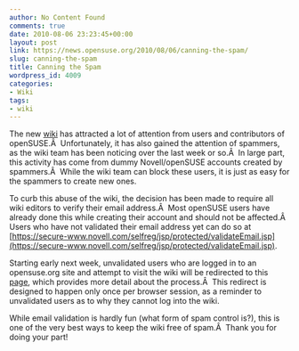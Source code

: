 ```yaml
---
author: No Content Found
comments: true
date: 2010-08-06 23:23:45+00:00
layout: post
link: https://news.opensuse.org/2010/08/06/canning-the-spam/
slug: canning-the-spam
title: Canning the Spam
wordpress_id: 4009
categories:
- Wiki
tags:
- wiki
---
```


The new [wiki](http://en.opensuse.org) has attracted a lot of attention from users and contributors of openSUSE.Â  Unfortunately, it has also gained the attention of spammers, as the wiki team has been noticing over the last week or so.Â  In large part, this activity has come from dummy Novell/openSUSE accounts created by spammers.Â  While the wiki team can block these users, it is just as easy for the spammers to create new ones.

To curb this abuse of the wiki, the decision has been made to require all wiki editors to verify their email address.Â  Most openSUSE users have already done this while creating their account and should not be affected.Â  Users who have not validated their email address yet can do so at [https://secure-www.novell.com/selfreg/jsp/protected/validateEmail.jsp](https://secure-www.novell.com/selfreg/jsp/protected/validateEmail.jsp).

Starting early next week, unvalidated users who are logged in to an opensuse.org site and attempt to visit the wiki will be redirected to this [page](http://en.opensuse.org/Help:Email_validation), which provides more detail about the process.Â  This redirect is designed to happen only once per browser session, as a reminder to unvalidated users as to why they cannot log into the wiki.

While email validation is hardly fun (what form of spam control is?), this is one of the very best ways to keep the wiki free of spam.Â  Thank you for doing your part!
